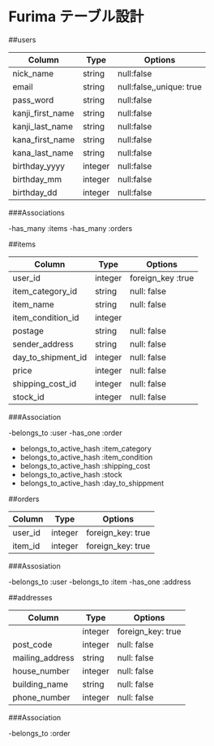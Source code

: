 # Furima テーブル設計


##users

| Column             | Type   | Options                   |
| ------------------ | ------ | --------------------------|
|nick_name           |string  |null:false                 | 
|email               |string  |null:false,,unique: true   |
|pass_word           |string  |null:false                 |
|kanji_first_name    |string  |null:false                 |
|kanji_last_name     |string  |null:false                 |
|kana_first_name     |string  |null:false                 |
|kana_last_name      |string  |null:false                 |
|birthday_yyyy       |integer |null:false                 |
|birthday_mm         |integer |null:false                 |
|birthday_dd         |integer |null:false                 |


###Associations

-has_many :items
-has_many :orders


##items

| Column             | Type        | Options          |
| ------------------ | ------------| -----------------|
|user_id             |integer      | foreign_key :true|
|item_category_id    | string      |null: false       |
|item_name           | string      |null: false       |
|item_condition_id   | integer     |       |
|postage             | string      |null: false       |
|sender_address      | string      |null: false       |
|day_to_shipment_id  | integer     |null: false       |
|price               | integer     |null: false       |
|shipping_cost_id    | integer     |null: false       |
|stock_id            | integer     |null: false       |

###Association

-belongs_to :user
-has_one :order
- belongs_to_active_hash :item_category
- belongs_to_active_hash :item_condition
- belongs_to_active_hash :shipping_cost
- belongs_to_active_hash :stock
- belongs_to_active_hash :day_to_shippment


##orders

| Column             | Type        | Options          |
| ------------------ | ------------| -----------------|
|user_id             |integer      | foreign_key: true|
|item_id             |integer      | foreign_key: true|

###Assosiation

-belongs_to :user
-belongs_to :item
-has_one :address

##addresses

| Column             | Type        | Options          |
| ------------------ | ------------| -----------------|
|                  | integer     |foreign_key: true |
|post_code           | integer     |null: false       |
|mailing_address     | string      |null: false       |
|house_number        | integer     |null: false       |
|building_name       | string      |null: false       |
|phone_number        | integer     |null: false       | 

###Association

-belongs_to :order
